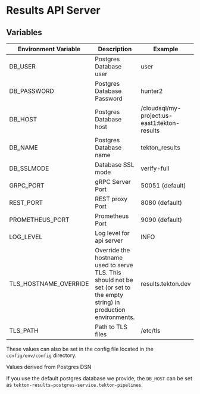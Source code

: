 # Results API Server

## Variables

| Environment Variable | Description                | Example                                      |
|----------------------|----------------------------|----------------------------------------------|
| DB_USER              | Postgres Database user     | user                                         |
| DB_PASSWORD          | Postgres Database Password | hunter2                                      |
| DB_HOST              | Postgres Database host     | /cloudsql/my-project:us-east1:tekton-results |
| DB_NAME              | Postgres Database name     | tekton_results                               |
| DB_SSLMODE           | Database SSL mode          | verify-full                                  |
| GRPC_PORT            | gRPC Server Port           | 50051 (default)                              |
| REST_PORT            | REST proxy Port            | 8080  (default)                              |
| PROMETHEUS_PORT      | Prometheus Port            | 9090  (default)                              |
| LOG_LEVEL            | Log level for api server   | INFO                                         |
| TLS_HOSTNAME_OVERRIDE| Override the hostname used to serve TLS. This should not be set (or set to the empty string) in production environments.     | results.tekton.dev                           |
| TLS_PATH             | Path to TLS files          | /etc/tls                                     |

These values can also be set in the config file located in the `config/env/config` directory.

Values derived from Postgres DSN

If you use the default postgres database we provide, the `DB_HOST` can be set as `tekton-results-postgres-service.tekton-pipelines`.

